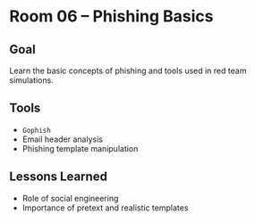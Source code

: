 # Room 06 – Phishing Basics

## Goal

Learn the basic concepts of phishing and tools used in red team simulations.

## Tools

- `Gophish`
- Email header analysis
- Phishing template manipulation

## Lessons Learned

- Role of social engineering
- Importance of pretext and realistic templates
